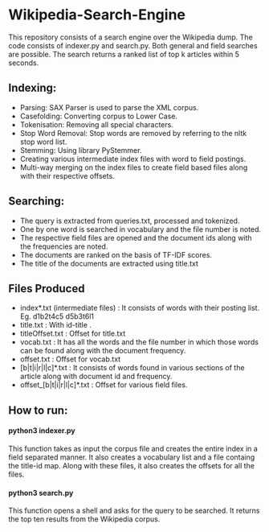 # Wikipedia-Search-Engine
This repository consists of a search engine over the Wikipedia dump. The code consists of indexer.py and search.py. 
Both general and field searches are possible. The search returns a ranked list of top k articles within 5 seconds. 

## Indexing:
+ Parsing: SAX Parser is used to parse the XML corpus.
+ Casefolding: Converting corpus to Lower Case.
+ Tokenisation: Removing all special characters.
+ Stop Word Removal: Stop words are removed by referring to the nltk stop word list.
+ Stemming: Using library PyStemmer.
+ Creating various intermediate index files with word to field postings.
+ Multi-way merging on the index files to create field based files along with their respective offsets.

## Searching:
+ The query is extracted from queries.txt, processed and tokenized.
+ One by one word is searched in vocabulary and the file number is noted.
+ The respective field files are opened and the document ids along with the frequencies are noted.
+ The documents are ranked on the basis of TF-IDF scores.
+ The title of the documents are extracted using title.txt

## Files Produced
+ index*.txt (intermediate files) : It consists of words with their posting list. Eg. <word> d1b2t4c5 d5b3t6l1
+ title.txt : With id-title .
+ titleOffset.txt : Offset for title.txt
+ vocab.txt : It has all the words and the file number in which those words can be found along with the document frequency.
+ offset.txt : Offset for vocab.txt
+ [b|t|i|r|l|c]*.txt : It consists of words found in various sections of the article along with document id and frequency.
+ offset_[b|t|i|r|l|c]*.txt : Offset for various field files.

## How to run:

#### python3 indexer.py <xml file dump folder> 
This function takes as input the corpus file and creates the entire index in a field separated manner. It also creates a vocabulary list and a file containg the title-id map. 
Along with these files, it also creates the offsets for all the files. 

#### python3 search.py
This function opens a shell and asks for the query to be searched. It returns the top ten results from the Wikipedia corpus.

